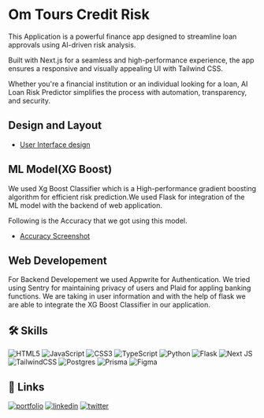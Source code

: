 
# Om Tours Credit Risk 

This Application is a powerful finance app designed to streamline loan approvals using AI-driven risk analysis.

Built with Next.js for a seamless and high-performance experience, the app ensures a responsive and visually appealing UI with Tailwind CSS.

Whether you're a financial institution or an individual looking for a loan, AI Loan Risk Predictor simplifies the process with automation, transparency, and security.


## Design and Layout

 - [User Interface design](https://www.figma.com/design/ReCKO5flwLKMgrO7wcTTXO/March_Cohort?node-id=0-1&p=f&t=s1250GHplaYZJ44t-0)




## ML Model(XG Boost)

We used Xg Boost Classifier which is a High-performance gradient boosting algorithm for efficient risk prediction.We used Flask for integration of the ML model with the backend of web application.

Following is the Accuracy that we got using this model.
- [Accuracy Screenshot](https://drive.google.com/file/d/1XD7mcUdSVfKjrbV9HnNt1xSq8dQB57sV/view?usp=sharing)

## Web Developement

For Backend Developement we used Appwrite for Authentication. We tried using Sentry for maintaining privacy of users and Plaid for appling banking functions. We are taking in user information and with the help of flask we are able to integrate the XG Boost Classifier in our application.
## 🛠 Skills
![HTML5](https://img.shields.io/badge/html5-%23E34F26.svg?style=for-the-badge&logo=html5&logoColor=white)  ![JavaScript](https://img.shields.io/badge/javascript-%23323330.svg?style=for-the-badge&logo=javascript&logoColor=%23F7DF1E) ![CSS3](https://img.shields.io/badge/css3-%231572B6.svg?style=for-the-badge&logo=css3&logoColor=white) ![TypeScript](https://img.shields.io/badge/typescript-%23007ACC.svg?style=for-the-badge&logo=typescript&logoColor=white) ![Python](https://img.shields.io/badge/python-3670A0?style=for-the-badge&logo=python&logoColor=ffdd54) ![Flask](https://img.shields.io/badge/flask-%23000.svg?style=for-the-badge&logo=flask&logoColor=white)  ![Next JS](https://img.shields.io/badge/Next-black?style=for-the-badge&logo=next.js&logoColor=white) ![TailwindCSS](https://img.shields.io/badge/tailwindcss-%2338B2AC.svg?style=for-the-badge&logo=tailwind-css&logoColor=white) ![Postgres](https://img.shields.io/badge/postgres-%23316192.svg?style=for-the-badge&logo=postgresql&logoColor=white) ![Prisma](https://img.shields.io/badge/Prisma-3982CE?style=for-the-badge&logo=Prisma&logoColor=white)  ![Figma](https://img.shields.io/badge/figma-%23F24E1E.svg?style=for-the-badge&logo=figma&logoColor=white)


## 🔗 Links
[![portfolio](https://img.shields.io/badge/my_portfolio-000?style=for-the-badge&logo=ko-fi&logoColor=white)](https://katherineoelsner.com/)
[![linkedin](https://img.shields.io/badge/linkedin-0A66C2?style=for-the-badge&logo=linkedin&logoColor=white)](https://www.linkedin.com/)
[![twitter](https://img.shields.io/badge/twitter-1DA1F2?style=for-the-badge&logo=twitter&logoColor=white)](https://twitter.com/)

